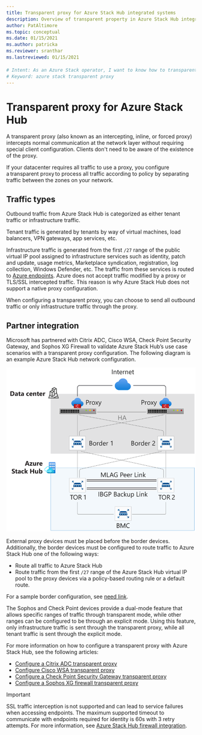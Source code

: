 ```yaml
---
title: Transparent proxy for Azure Stack Hub integrated systems 
description: Overview of transparent property in Azure Stack Hub integrated systems.
author: PatAltimore
ms.topic: conceptual
ms.date: 01/15/2021
ms.author: patricka
ms.reviewer: sranthar
ms.lastreviewed: 01/15/2021

# Intent: As an Azure Stack operator, I want to know how to transparent proxy works in Azure Stack.
# Keyword: azure stack transparent proxy
---
```


# Transparent proxy for Azure Stack Hub

A transparent proxy (also known as an intercepting, inline, or forced proxy) intercepts normal communication at the network layer without requiring special client configuration. Clients don't need to be aware of the existence of the proxy.

If your datacenter requires all traffic to use a proxy, you configure a transparent proxy to process all traffic according to policy by separating traffic between the zones on your network.

## Traffic types

Outbound traffic from Azure Stack Hub is categorized as either tenant traffic or infrastructure traffic.

Tenant traffic is generated by tenants by way of virtual machines, load balancers, VPN gateways, app services, etc.

Infrastructure traffic is generated from the first `/27` range of the public virtual IP pool assigned to infrastructure services such as identity, patch and update, usage metrics, Marketplace syndication, registration, log collection, Windows Defender, etc. The traffic from these services is routed to [Azure endpoints](azure-stack-integrate-endpoints.md#ports-and-urls-outbound). Azure does not accept traffic modified by a proxy or TLS/SSL intercepted traffic. This reason is why Azure Stack Hub does not support a native proxy configuration.

When configuring a transparent proxy, you can choose to send all outbound traffic or only infrastructure traffic through the proxy.

## Partner integration

Microsoft has partnered with Citrix ADC, Cisco WSA, Check Point Security Gateway, and Sophos XG Firewall to validate Azure Stack Hub’s use case scenarios with a transparent proxy configuration. The following diagram is an example Azure Stack Hub network configuration.

![Network diagram with proxy before border devices](./media/azure-stack-transparent-proxy/proxy.svg)

External proxy devices must be placed before the border devices. Additionally, the border devices must be configured to route traffic to Azure Stack Hub one of the following ways:
- Route all traffic to Azure Stack Hub
- Route traffic from the first `/27` range of the Azure Stack Hub virtual IP pool to the proxy devices via a policy-based routing rule or a default route.  

For a sample border configuration, see [need link]().

The Sophos and Check Point devices provide a dual-mode feature that allows specific ranges of traffic through transparent mode, while other ranges can be configured to be through an explicit mode. Using this feature, only infrastructure traffic is sent through the transparent proxy, while all tenant traffic is sent through the explicit mode.

For more information on how to configure a transparent proxy with Azure Stack Hub, see the following articles: 

- [Configure a Citrix ADC transparent proxy]()
- [Configure Cisco WSA transparent proxy]()
- [Configure a Check Point Security Gateway transparent proxy](https://supportcenter.checkpoint.com/supportcenter/portal?eventSubmit_doGoviewsolutiondetails=&solutionid=sk171559)
- [Configure a Sophos XG firewall transparent proxy](https://community.sophos.com/xg-firewall/f/recommended-reads/124106/xg-firewall-integration-with-azure-stack-hub)

> [!IMPORTANT]
> SSL traffic interception is not supported and can lead to service failures when accessing endpoints. The maximum supported timeout to communicate with endpoints required for identity is 60s with 3 retry attempts. For more information, see [Azure Stack Hub firewall integration](azure-stack-firewall.md#ssl-interception).
